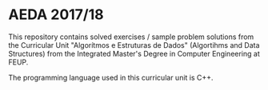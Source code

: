 # AEDA 2017/18

This repository contains solved exercises / sample problem solutions from the Curricular Unit "Algorítmos e Estruturas de Dados" (Algortihms and Data Structures) from the Integrated Master's Degree in Computer Engineering at FEUP.

The programming language used in this curricular unit is C++.
